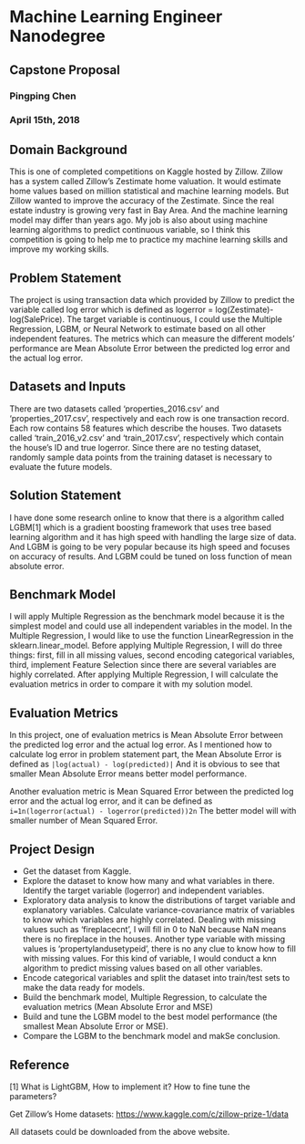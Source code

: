 # Machine Learning Engineer Nanodegree
## Capstone Proposal

### Pingping Chen
### April 15th, 2018

## Domain Background

This is one of completed competitions on Kaggle hosted by Zillow. Zillow has a system called Zillow’s Zestimate home valuation. It would estimate home values based on million statistical and machine learning models. But Zillow wanted to improve the accuracy of the Zestimate. Since the real estate industry is growing very fast in Bay Area. And the machine learning model may differ than years ago. My job is also about using machine learning algorithms to predict continuous variable, so I think this competition is going to help me to practice my machine learning skills and improve my working skills.

## Problem Statement

The project is using transaction data which provided by Zillow to predict the variable called log error which is defined as logerror = log(Zestimate)-log(SalePrice). The target variable is continuous, I could use the Multiple Regression, LGBM, or Neural Network to estimate based on all other independent features. The metrics which can measure the different models’ performance are Mean Absolute Error between the predicted log error and the actual log error. 

## Datasets and Inputs

There are two datasets called ‘properties_2016.csv’ and ‘properties_2017.csv’, respectively and each row is one transaction record. Each row contains 58 features which describe the houses. 
Two datasets called ‘train_2016_v2.csv’ and ‘train_2017.csv’, respectively which contain the house’s ID and true logerror. Since there are no testing dataset, randomly sample data points from the training dataset is necessary to evaluate the future models. 

## Solution Statement

I have done some research online to know that there is a algorithm called LGBM[1] which is a gradient boosting framework that uses tree based learning algorithm and it has high speed with handling the large size of data. And LGBM is going to be very popular because its high speed and focuses on accuracy of results. And LGBM could be tuned on loss function of mean absolute error.

## Benchmark Model
I will apply Multiple Regression as the benchmark model because it is the simplest model and could use all independent variables in the model. In the Multiple Regression, I would like to use the function LinearRegression in the sklearn.linear_model. Before applying Multiple Regression, I will do three things: first, fill in all missing values, second encoding categorical variables, third, implement Feature Selection since there are several variables are highly correlated. After applying Multiple Regression, I will calculate the evaluation metrics in order to compare it with my solution model.

## Evaluation Metrics

In this project, one of evaluation metrics is Mean Absolute Error between the predicted log error and the actual log error. As I mentioned how to calculate log error in problem statement part, the Mean Absolute Error is defined as
`|log(actual) - log(predicted)|`
And it is obvious to see that smaller Mean Absolute Error means better model performance.

Another evaluation metric is Mean Squared Error between the predicted log error and the actual log error, and it can be defined as
`i=1n(logerror(actual) - logerror(predicted))2n`
The better model will with smaller number of Mean Squared Error. 

## Project Design
- Get the dataset from Kaggle.
- Explore the dataset to know how many and what variables in there. Identify the target variable (logerror) and independent variables. 
- Exploratory data analysis to know the distributions of target variable and explanatory variables. Calculate variance-covariance matrix of variables to know which variables are highly correlated. Dealing with missing values such as ‘fireplacecnt’, I will fill in 0 to NaN because NaN means there is no fireplace in the houses. Another type variable with missing values is ‘propertylandusetypeid’, there is no any clue to know how to fill with missing values. For this kind of variable, I would conduct a knn algorithm to predict missing values based on all other variables. 
- Encode categorical variables and split the dataset into train/test sets to make the data ready for models.
- Build the benchmark model, Multiple Regression, to calculate the evaluation metrics (Mean Absolute Error and MSE)
- Build and tune the LGBM model to the best model performance (the smallest Mean Absolute Error or MSE).
- Compare the LGBM to the benchmark model and makSe conclusion. 

## Reference
[1] What is LightGBM, How to implement it? How to fine tune the parameters?

Get Zillow’s Home datasets:
https://www.kaggle.com/c/zillow-prize-1/data

All datasets could be downloaded from the above website.
